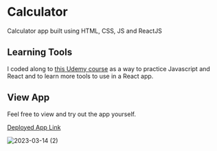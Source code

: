 # Calculator
Calculator app built using HTML, CSS, JS and ReactJS

## Learning Tools
I coded along to [this Udemy course](https://www.udemy.com/share/106GOe3@-rwgfG7sCkpWD7DNQbat-KMfp70_fd3v5SODNwnZKIJcyn5KOwuPv1qDkMTi_r9fRw==/) as a way to practice Javascript and React and to learn more tools to use in a React app.

## View App
Feel free to view and try out the app yourself.

[Deployed App Link](https://bright-centaur-2a6740.netlify.app)

![2023-03-14 (2)](https://user-images.githubusercontent.com/99151426/225070884-3f457174-69d4-46f4-a97f-6bf81c1721c0.png)
